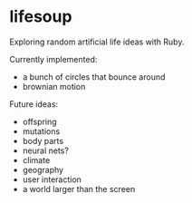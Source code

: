 lifesoup
========

Exploring random artificial life ideas with Ruby.

Currently implemented:
* a bunch of circles that bounce around
* brownian motion

Future ideas:
* offspring
* mutations
* body parts
* neural nets?
* climate
* geography
* user interaction
* a world larger than the screen

